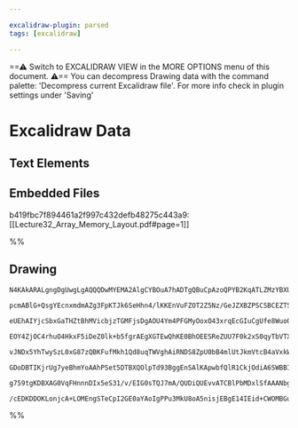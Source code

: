 ```yaml
---

excalidraw-plugin: parsed
tags: [excalidraw]

---
```

==⚠  Switch to EXCALIDRAW VIEW in the MORE OPTIONS menu of this document. ⚠== You can decompress Drawing data with the command palette: 'Decompress current Excalidraw file'. For more info check in plugin settings under 'Saving'


# Excalidraw Data

## Text Elements
## Embedded Files
b419fbc7f894461a2f997c432defb48275c443a9: [[Lecture32_Array_Memory_Layout.pdf#page=1]]

%%
## Drawing
```compressed-json
N4KAkARALgngDgUwgLgAQQQDwMYEMA2AlgCYBOuA7hADTgQBuCpAzoQPYB2KqATLZMzYBXUtiRoIACyhQ4zZAHoFAc0JRJQgEYA6bGwC2CgF7N6hbEcK4OCtptbErHALRY8RMpWdx8Q1TdIEfARcZgRmBShcZQUebQB2bQBWGjoghH0EDihmbgBtcDBQMBKIEm4ICgApADU2eOUEAAVUkshYRArA7CiOZWDW0sxuZwA2AE4AFm0ADiT48fiARiXx

pcmABlG+QsgYEcnxmdmAZg3FpKTJk6SeHhn4/lKKEnVuFZOT2Z5Nz/GeJZXBZPSCSBCEZTSbgPUbaDb3HhJG7xeL3DZLEEQaz9cSoDaY5hQUhsADWCAAwmx8GxSBUAMQbRlMwaQTS4bAk5TEoQcYiU6m0iRE6zMOC4QLZFkQABmhHw+AAyrABhJJOyNIEpYTiWSAOqvSTvAlE0kIJUwFXoQQeKXcyEccK5NAY3YQNhi7BqfbOxmY7m8h3MJ2oDhC

eUEhAIYjcSbxGaTHZtBhMVicbjzTGMFjsDgAOU4Ym4PFGMyOoxO43xrqEcGIuCgUfe8Wuo0Bn0mMy2mMIzAAIukG9G0NKCGFMVzhHAAJLEYMFNrtbAAKxOcAA8vEAOIQXYAXUxmmEvIAosFMtk5/vXUQOCTuKHw9e2BzG2giUIEN3eVgKrgNlLpXITIZ3vMN8EKABfJ5ilKcoJDgeI2FwE56A/KUOlxMp9GiJBMWGNAximWZ5kWFY1k2bZMW9VBn

EOY4ZjOC4rhuO4HkxF5iDeZ0lk+b5fgrAEgXGTEwQhKE0BhOEESReZUU7F0k2xS0qyTbVTX5Gl6SZZkD3ZTl/T5KlNKFcgOFFcUsigAC5UVZVMLVbANVw101L1A0jRck0yXNS0IGtco/WEe1HQ8pN3XZL13l9V0DMDYMH3wCNX1QStJlWTMUxzdNHldLNUzzAtcUuJJSxKmZE1KGs60HJsWzbE4Oy7V0e37YIauHUdP1dCcaxnOddkXFd1y3Hc2i

vJNDx5YhTwySzL0xG87zQBKFufMkh1Qd8uqTWVghAiRNDS8ZpU0bB4mlUtJkmVtcB4aVxkWbBrh4YgEBOjseHiJInuuXBxi1dxcXnNoFJBvcv1e/D0FwJYAKAhB9pDMDjXrIRgwgRBeUIPopWwYk4FAx8k2wNGoAMXt61wbgYNKWtpSaHCakIBAKCafHgxp0pgmlKy0BUhcIEPGQDG4fmk1IMTedQBYKqTMmCbQVseAGiDdlVkp1fGrE4DgJV61x

GDoDBTIKjrUg7yeBhmYoAAhPSet5DTBXQOlpTd93BggEnSAlKApwbfQlR1CkjOdiA6SWBBI8jz3vd9/2MjtjkHcMgUKmFMyxV92ORHjgOADEbJ8zD/OjS248shPA68hB9U4w00Aqr3c8rgOg9NYuKlLnOfdbjIACUgskOLQsgCvsirtcPUin1+eb3uJ4LzgoHz3B9DlaiknLlvF4yfPl4VQgjFxHg5/Hv2A4AFSwKAAEEiGULgJG5qzt4Xi+Mj10

g759tgKDBXAG0VqFHnnnDIx5eS31/v/EIG0sTQJ7mA/QUDiQUEvvATCBlPbMDxlSfAAANbglZYTli+pcDYZxWzpRATg4k8oACa6YJizFbKibY2xxgllBhAIwbARZoBpgwAgaE+bJFGKMa68RIJvyQYPKaI8JBYMtlyEgh9j5Fjnio4gSoEAK1QFvEBWiACybBXoQNwJoYIG0Rz4DHIYiWqdjKoEETbKkcDSDKDZAACgBI8XgSw/G+OoHiZIABKKU

/cEDKDDOKLonjcA+LOMEngSTeCpI2GE0aYAoIgPPu3MkU8oA5nisjEBgE14IEid+CWOMBGuiyBYqx3AtqYmwEQPRLTXQcAqc00gH5MTCCgDeXEW1pEgLsEuBAPRmAKm6XAExZjumWOSjYuxpR2RFMYJfPh+Bqaugwl3dIPQsqtNJgYdBnRlqlKTNSF81jOoLVCHfY5WydmE3AhrcAOTIC7XCNTVWEEgA
```
%%